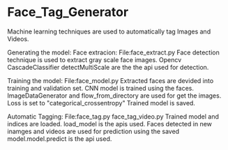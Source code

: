 # Face_Tag_Generator
Machine learning techniques are used to automatically tag Images and Videos.

Generating the model:
Face extracion:
File:face_extract.py
Face detection technique is used to extract gray scale face images. Opencv CascadeClassifier detectMultiScale are the the api used for detection.

Training the model:
File:face_model.py
Extracted faces are devided into training and validation set.
CNN model is trained using the faces. 
ImageDataGenerator and flow_from_directory are used for get the images.
Loss is set to "categorical_crossentropy" 
Trained model is saved. 

Automatic Tagging:
File:face_tag.py
     face_tag_video.py
Trained model and indices are loaded. load_model is the apis used.
Faces detected in new inamges and videos are used for prediction using the saved model.model.predict is the api used.

     
